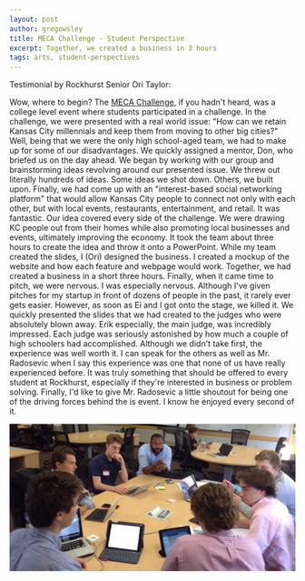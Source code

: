 ```yaml
---
layout: post
author: gregowsley
title: MECA Challenge - Student Perspective
excerpt: Together, we created a business in 3 hours
tags: arts, student-perspectives
---
```


Testimonial by Rockhurst Senior Ori Taylor:

Wow, where to begin? The [MECA Challenge](http://www.mecachallengekc.com/), if you hadn't heard, was a college level event where students participated in a challenge. In the challenge, we were presented with a real world issue: "How can we retain Kansas City millennials and keep them from moving to other big cities?" Well, being that we were the only high school-aged team, we had to make up for some of our disadvantages. We quickly assigned a mentor, Don, who briefed us on the day ahead. We began by working with our group and brainstorming ideas revolving around our presented issue. We threw out literally hundreds of ideas. Some ideas we shot down. Others, we built upon. Finally, we had come up with an "interest-based social networking platform" that would allow Kansas City people to connect not only with each other, but with local events, restaurants, entertainment, and retail. It was fantastic. Our idea covered every side of the challenge. We were drawing KC people out from their homes while also promoting local businesses and events, ultimately improving the economy. It took the team about three hours to create the idea and throw it onto a PowerPoint. While my team created the slides, I (Ori) designed the business. I created a mockup of the website and how each feature and webpage would work. Together, we had created a business in a short three hours. Finally, when it came time to pitch, we were nervous. I was especially nervous. Although I've given pitches for my startup in front of dozens of people in the past, it rarely ever gets easier. However, as soon as Ei and I got onto the stage, we killed it. We quickly presented the slides that we had created to the judges who were absolutely blown away. Erik especially, the main judge, was incredibly impressed. Each judge was seriously astonished by how much a couple of high schoolers had accomplished. Although we didn't take first, the experience was well worth it. I can speak for the others as well as Mr. Radosevic when I say this experience was one that none of us have really experienced before. It was truly something that should be offered to every student at Rockhurst, especially if they're interested in business or problem solving. Finally, I'd like to give Mr. Radosevic a little shoutout for being one of the driving forces behind the is event. I know he enjoyed every second of it.


<div class="flex-wrapper">
  <img src="/img/MECA Challenge.jpg">
</div>

